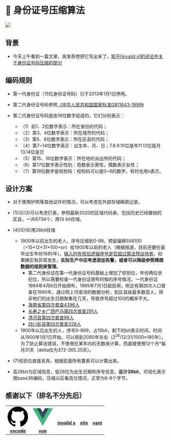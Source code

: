 # 🪪 身份证号压缩算法

<p align="left">
  <a href="https://orca-zhang.github.io/idcmpr" alt='docs'>
    <img src="https://img.shields.io/badge/docs-在线demo点我-green.svg?style=for-the-badge">
  </a>
</p>

## 背景

- 今天上午看到一篇文章，突发奇想把它写出来了。[知乎[invalid s]的评论中关于身份证号码压缩的部分](https://www.zhihu.com/question/551451538/answer/2667817410)

## 编码规则

- 第一代身份证（15位身份证号码）已于2013年1月1日停用。

- 第二代身份证号码参照[《中华人民共和国国家标准GB11643-1999》](https://openstd.samr.gov.cn/bzgk/gb/newGbInfo?hcno=080D6FBF2BB468F9007657F26D60013E)

- 第二代身份证号码是由18位数字组成的，它们分别表示：
  - （1）前1、2位数字表示：所在省份的代码；
  - （2）第3、4位数字表示：所在城市的代码；
  - （3）第5、6位数字表示：所在区县的代码；
  - （4）第7~14位数字表示：出生年、月、日；7.8.9.10位是年11.12位是月13.14位是日
  - （5）第15、16位数字表示：所在地的派出所的代码；
  - （6）第17位数字表示性别：奇数表示男性，偶数表示女性；
  - （7）第18位数字是校检码：校检码可以是0~9的数字，有时也用x表示。

## 设计方案

- 对于使用护照等其他证件的情况，可以考虑在外部存储稀疏记录。

- (1)(2)(3)可以考虑打表，参照最新2020的区域代码表，包括历史已经撤销的区县，一共6734个，用13 bit存储。

- (4)(5)(6)用26bit存储
  - 1900年以前出生的老人，序号压缩到0-99，预留偏移558100（=15\*12\*31\*100+sn）给1900年以前的老人（根据报道，目前还健在最早出生年份1885年）。[输入时有校验逻辑序号是否超过算法预设场景](https://github.com/orca-zhang/idcmpr/blob/9ee1888f57b5c1de0cecb1bc4dee118d2f4927b6/src/App.vue#L32)，如果确实有异常发生，**实际生产中应考虑添加告警，或者可以降级参照稀疏数据的规则来管理**。
    - 第二代身份证在第一代身份证号码基础上增加了校验位，年份两位世纪位，所以需要检查一代身份证颁布时候的序号情况。一代身份证1984年4月6日开始颁布，1995年7月1日起启用，附近有第四次人口普查在1990年。通过网上可查询的数据分析，到区县级最多数百人，除非他们的出生日期聚集在几天，导致序号超过100的概率不大。
    - [海南省第四次普查4396人](http://www.enorth.com.cn/travel2/mbsz/hainan/index.htm)
    - [长寿之乡广西巴马第四次普查291人](https://www.yixue.com/index.php?title=长寿#.E4.B8.AD.E5.9B.BD.E5.B7.B4.E9.A9.AC)
    - [清河县第四次普查98人](https://view.inews.qq.com/k/20200918A0K4QV00?web_channel=wap&openApp=false)
    - [四川彭县第四次普查328人](https://www.crrc.com.cn/Html/News/Articles/10376.html)
  - 1900年以后出生的人，序号0-999，占10bit，剩下的bit表示时间，时间从1900年1月1日开始，可以用到2080年左右（2<sup>26</sup>/12/31/1000≈180年）。为了防止算法错误，不使用在某年内的天数来计算，而直接使用12个月\*每月31天（delta仅为372-365.25天）。

- (7)校验位直接丢弃，根据前面所有要素可以计算出来。

- 高26bit为区域信息，低26位为出生日期和序号信息，**总计39bit**，可视化表示用base36编码，压缩以后看高位情况，正常为6-8个字节。

## 感谢以下（排名不分先后）

<table>
  <tr>
    <td align="center">
      <a href="https://code.visualstudio.com" style="height: 64px;">
        <img src="https://github.com/orca-zhang/idcmpr/raw/master/vscode.svg" width="64px;" alt=""/>
        <br />
        <b>vscode</b>
      </a>
    </td>
    <td align="center">
      <a href="https://vuejs.org">
        <img src="https://github.com/orca-zhang/idcmpr/raw/master/vue.svg" width="64px;" alt=""/>
        <br />
        <b>vue</b>
      </a>
    </td>
    <td align="center">
      <a href="https://www.zhihu.com/people/s.invalid">
        <img src="https://pic1.zhimg.com/v2-3be9cec540b8e7da359d411dee690100_xl.jpg?source=32738c0c" width="64px;" alt=""/>
        <br />
        <b>invalid&nbsp;s</b>
      </a>
    </td>
    <td align="center">
      <a href="https://vitejs.cn">
        <img src="https://vitejs.cn/logo.svg" width="64px;" alt=""/>
        <br />
        <b>vite</b>
      </a>
    </td>
    <td align="center">
      <a href="https://vant-contrib.gitee.io/vant/">
        <img src="https://fastly.jsdelivr.net/npm/@vant/assets/logo.png" width="64px;" alt=""/>
        <br />
        <b>vant</b>
      </a>
    </td>
  </tr>
</table>
